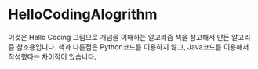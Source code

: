 # HelloCodingAlogrithm

이것은 Hello Coding 그림으로 개념을 이해하는 알고리즘 책을 참고해서 만든 알고리즘 참조용입니다.
책과 다른점은 Python코드를 이용하지 않고, Java코드를 이용해서 작성했다는 차이점이 있습니다.
